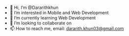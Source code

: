 - 👋 Hi, I’m @Dararithkhun
- 👀 I’m interested in Mobile and Web Development
- 🌱 I’m currently learning Web Development
- 💞️ I’m looking to collaborate on 
- 📫 How to reach me, email: dararith.khun03@gmail.com

<!---
Dararithkhun/Dararithkhun is a ✨ special ✨ repository because its `README.md` (this file) appears on your GitHub profile.
You can click the Preview link to take a look at your changes.
--->
